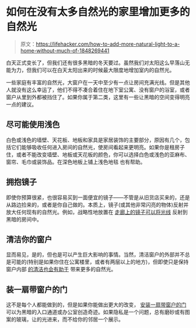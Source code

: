 # 如何在没有太多自然光的家里增加更多的自然光

> 原文：<https://lifehacker.com/how-to-add-more-natural-light-to-a-home-without-much-of-1848269441>

白天正式变长了，但我们还有很多黑暗的冬天要过。虽然我们对太阳这么早落山无能为力，但我们可以在白天太阳出来的时候最大限度地增加室内的自然光。



一些家庭有丰富的自然光，大窗户在一天中至少有一点让房间充满光线。但是其他人就没有这么幸运了，他们不得不凑合着住在地下室公寓、没有窗户的浴室，或者窗户从里到外都被挡住了。如果你属于第二类，这里有一些让黑暗的空间变得明亮一点的建议。

## 尽可能使用浅色

白色或浅色的墙壁、天花板、地板和家具是家居装饰的主要部分，原因有几个，包括它们能够吸收任何进入房间的自然光，使房间看起来更明亮。如果你是租房子住，或者不能改变墙壁、地板或天花板的颜色，你可以选择白色或浅色的亚麻布、窗帘、毛巾或装饰品。在深色地板上铺上浅色地毯 也有帮助。

## 拥抱镜子

即使你预算很紧，也很容易买到一面便宜的镜子——不管是从旧货店买来的，还是从路边捡来的，或者是你自己做的。本质上，镜子(或其他非常闪亮的物体)反射并放大任何现有的自然光。例如，战略性地放置在 [走廊上的镜子可以将光线](https://decoratedlife.com/creative-hallway-lighting-ideas/) 反射到黑暗的房间中。

## 清洁你的窗户

显而易见，是的，但也是可以产生巨大影响的事情。当然，清洁窗户的外部并不总是可能的(特别是如果你住在公寓楼里，或者有两层以上的地方)，但即使只是保持窗户内部 [的清洁也会有助于](https://www.housebeautiful.com/uk/decorate/a1770/ways-to-bring-natural-light-into-home/) 带来更多的自然光。

## 装一扇带窗户的门

这不是每个人都能做到的，但是如果你能做出更大的改变， [安装一扇带窗户的门](https://decoratedlife.com/10-ways-natural-light-dark-rooms/) 可以为黑暗的入口通道或办公室创造奇迹。如果隐私是一个问题，总有磨砂或有图案的玻璃，让的光进来，而不给你的邻居一个展示。